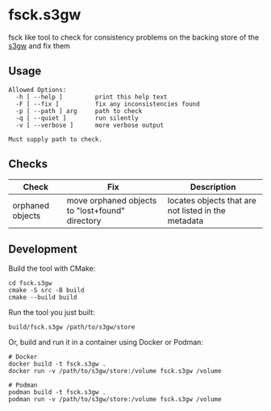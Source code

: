 # fsck.s3gw

fsck like tool to check for consistency problems on the backing store of the
[s3gw][1] and fix them

## Usage

```shell
Allowed Options:
  -h [ --help ]         print this help text
  -F [ --fix ]          fix any inconsistencies found
  -p [ --path ] arg     path to check
  -q [ --quiet ]        run silently
  -v [ --verbose ]      more verbose output

Must supply path to check.
```

## Checks

<!-- markdownlint-disable line-length-->
| Check            | Fix                                             | Description                                         |
| ---------------- | ----------------------------------------------- | --------------------------------------------------- |
| orphaned objects | move orphaned objects to "lost+found" directory | locates objects that are not listed in the metadata |
<!-- markdownlint-restore -->

## Development

Build the tool with CMake:

```shell
cd fsck.s3gw
cmake -S src -B build
cmake --build build
```

Run the tool you just built:

```shell
build/fsck.s3gw /path/to/s3gw/store
```

Or, build and run it in a container using Docker or Podman:

```shell
# Docker
docker build -t fsck.s3gw .
docker run -v /path/to/s3gw/store:/volume fsck.s3gw /volume

# Podman
podman build -t fsck.s3gw .
podman run -v /path/to/s3gw/store:/volume fsck.s3gw /volume
```

[1]: https://s3gw.io
